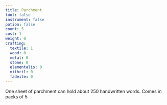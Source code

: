 ```yaml
---
title: Parchment
tool: false
instrument: false
potion: false
count: 5
cost: 1
weight: 0
crafting:
  textile: 1
  wood: 0
  metal: 0
  stone: 0
  elementalis: 0
  mithril: 0
  fadeite: 0
---
```


One sheet of parchment can hold about 250 handwritten words. Comes in packs of 5
